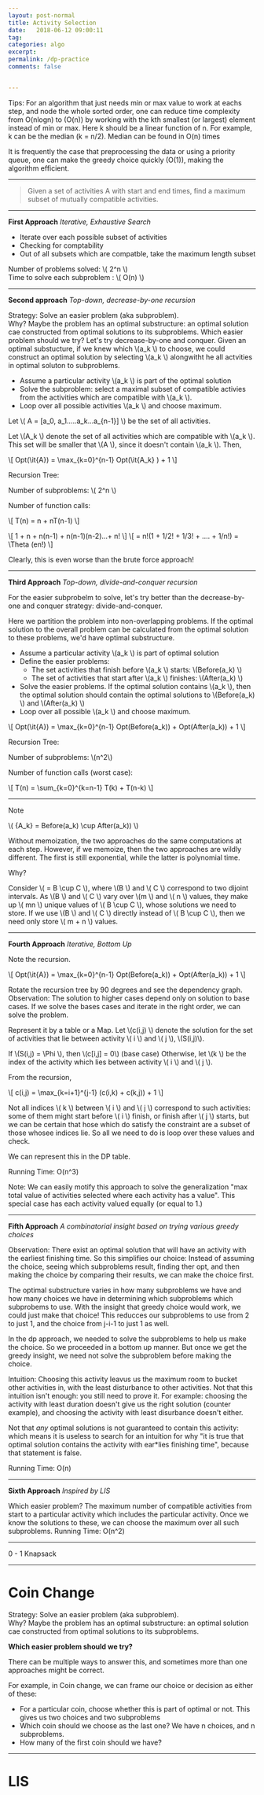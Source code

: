 ```yaml
---
layout: post-normal
title: Activity Selection
date:   2018-06-12 09:00:11
tag:
categories: algo
excerpt:
permalink: /dp-practice
comments: false


---
```


Tips: For an algorithm that just needs min or max value to work at eachs step, and node the whole sorted order, one can reduce time complexity from O(nlogn) to (O(n)) by working with the kth smallest (or largest) element instead of min or max. Here k should be a linear function of n. For example, k can be the median (k = n/2). Median can be found in O(n) times

It is frequently the case that preprocessing the data or using a priority queue, one can make the greedy choice quickly (O(1)), making the algorithm efficient. 

------

>  Given a set of activities A with start and end times, find a maximum subset of mutually compatible activities.


----


**First Approach** *Iterative, Exhaustive Search*

* Iterate over each possible subset of activities
* Checking for comptability
* Out of all subsets which are compatble, take the maximum length subset 

Number of problems solved: \\( 2^n \\)         
Time to solve each subproblem : \\( O(n) \\)

----

**Second approach** *Top-down, decrease-by-one recursion*



Strategy: Solve an easier problem (aka subproblem).      
Why? Maybe the problem has an optimal substructure: an optimal solution cae constructed from optimal solutions to its subproblems. 
Which easier problem should we try? Let's try decrease-by-one and conquer.
Given an optimal substucture, if we knew which \\(a_k \\) to choose, we could construct an optimal solution by selecting  \\(a_k \\) alongwitht he all actvities in optimal soluton to subproblems. 


* Assume a particular activity \\(a_k \\) is part of the optimal solution
* Solve the subproblem: select a maximal subset of compatible activies from the activities which are compatible with \\(a_k \\).
* Loop over all possible activities \\(a_k \\) and choose maximum. 

Let \\( A = [a_0, a_1.....a_k...a_{n-1}] \\) be the set of all activities.

Let  \\(A_k \\) denote the set of all activities which are compatible with \\(a_k \\). This set will be smaller that \\(A \\), since it doesn't contain \\(a_k \\). Then, 

\\[  Opt(\it{A}) = \max_{k=0}^{n-1} Opt(\it{A_k} ) + 1  \\]


Recursion Tree:


Number of subproblems: \\( 2^n \\)

Number of function calls:  

\\[ T(n) = n + nT(n-1) \\]

\\[ 1 + n + n(n-1) + n(n-1)(n-2)...+ n! \\] 
 \\[ = n!(1 + 1/2! + 1/3! + .... + 1/n!) =   \Theta (en!) \\]

Clearly, this is even worse than the brute force approach!

---


**Third Approach** *Top-down, divide-and-conquer recursion*
  
For the easier subprobelm to solve, let's try better than the decrease-by-one and conquer strategy: divide-and-conquer. 

Here we partition the problem into non-overlapping problems. If the optimal solution to the overall problem can be calculated from the optimal solution to these problems, we'd have optimal substructure. 


* Assume a particular activity \\(a_k \\) is part of optimal solution
* Define the easier problems: 
    * The set activities that finish before \\(a_k \\) starts: \\(Before(a_k) \\)
    * The set of activities that start after \\(a_k \\) finishes: \\(After(a_k) \\)
* Solve the easier problems. If the optimal solution contains \\(a_k \\), then the optimal solution should contain the optimal solutions to \\(Before(a_k) \\) and \\(After(a_k) \\)
* Loop over all possible \\(a_k \\) and choose maximum. 



\\[  Opt(\it{A}) = \max_{k=0}^{n-1} Opt(Before(a_k)) + Opt(After(a_k)) +  1  \\]

Recursion Tree:

Number of subproblems:  \\(n^2\\)

Number of function calls (worst case):  

\\[ T(n) = \sum_{k=0}^{k=n-1} T(k) + T(n-k) \\]



----


Note        

\\( {A_k} = Before(a_k) \cup After(a_k))    \\)

Without memoization, the two approaches do the same computations at each step. However, if we memoize, then the two approaches are wildly different. The first is still exponential, while the latter is polynomial time.

Why?

Consider \\(  = B \cup C  \\), where  \\(B \\) and \\( C \\) correspond to two dijoint intervals. As \\(B \\) and \\( C \\) vary over  \\(m \\) and \\( n \\) values, they make up \\( mn \\) unique values of \\(  B \cup C  \\), whose solutions we need to store. If we  use \\(B \\) and \\( C \\) directly instead of \\(  B \cup C  \\), then we need only store \\( m + n \\) values. 


----

**Fourth Approach** *Iterative, Bottom Up*

Note the recursion.

\\[  Opt(\it{A}) = \max_{k=0}^{n-1} Opt(Before(a_k)) + Opt(After(a_k)) +  1  \\]

Rotate the recursion tree by 90 degrees and see the dependency graph. Observation: The solution to higher cases depend only on solution to base cases. If we solve the bases cases and iterate in the right order, we can solve the problem.

Represent it by a table or a Map.  Let \\(c(i,j) \\) denote the solution for the set of activities that lie between activity \\( i \\)  and \\( j \\), \\(S(i,j)\\). 

If  \\(S(i,j) = \Phi \\), then \\(c[i,j] = 0\\) (base case)
Otherwise, let \\(k \\) be the index of the activity which lies between  activity \\( i \\)  and \\( j \\).

From the recursion,

\\[  c(i,j) = \max_{k=i+1}^{j-1} (c(i,k) + c(k,j)) +  1  \\]

Not all indices \\( k \\)  between \\( i \\)  and \\( j \\)  correspond to such activities: some of them might start before \\( i \\)  finish, or finish after \\( j \\)  starts, but we can be certain that hose which do satisfy the constraint are a subset of those whosee indices lie. So all we need to do is loop over these values and check. 

We can represent this in the DP table.


Running Time: O(n^3)

Note: We can easily motify this approach to solve the generalization "max total value of activities selected where each activity has a value". This special case has each activity valued equally (or equal to 1.)

------

**Fifth Approach** *A combinatorial insight based on trying various greedy choices*


Observation: There exist an optimal solution that will have an activity with the earliest finishing time. So this simplifies our choice: Instead of assuming the choice, seeing which subproblems result, finding ther opt, and then making the choice by comparing their results, we can make the choice first. 

The optimal substructure varies in how many subproblems we have and how many choices we have in determining which subproblems which subprobems to use. With the insight that greedy choice would work, we could just make that choice! This reducces our subproblems to use from 2 to just 1, and the choice from j-i-1  to just 1 as well.  

In the dp approach, we needed to solve the subproblems to help us make the choice. So we proceeded in a bottom up manner. But once we get the greedy insight, we need not solve the subproblem before making the choice. 


Intuition: Choosing this activity leavus us the maximum room to bucket other activities in, with the least disturbance to other activities. 
Not that this intuition isn't enough: you still need to prove it. For example: choosing the activity with least duration doesn't give us the right solution (counter example), and choosing the activity with least disurbance doesn't either.

Not that *any* optimal solutions is not guaranteed to contain this activity: which means it is useless to search for an intuition for why "it is true that optimal solution contains the activity with ear*lies finishing time", because that statement is false. 

Running Time: O(n)

----

**Sixth Approach** *Inspired by LIS*

Which easier problem? The maximum number of compatible activities from start to a particular activity which includes the particular activity.
Once we know the solutions to these, we can choose the maximum over all such subproblems. Running Time: O(n^2)


-------

0 - 1 Knapsack




----

# Coin Change

Strategy: Solve an easier problem (aka subproblem).      
Why? Maybe the problem has an optimal substructure: an optimal solution cae constructed from optimal solutions to its subproblems. 


**Which easier problem should we try?**

There can be multiple ways to answer this, and sometimes more than one approaches might be correct.

For example, in Coin change, we can frame our choice or decision as either of these:

* For a particular coin, choose whether this is part of optimal or not. This gives us two choices and two subproblems
* Which coin should we choose as the last one? We have n choices, and n subproblems. 
* How many of the first coin should we have? 






----


# LIS






